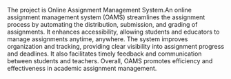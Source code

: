 The project is Online Assignment Management System.An online assignment management system (OAMS) streamlines the assignment process by automating the distribution, submission, and grading of assignments. It enhances accessibility, allowing students and educators to manage assignments anytime, anywhere. The system improves organization and tracking, providing clear visibility into assignment progress and deadlines. It also facilitates timely feedback and communication between students and teachers. Overall, OAMS promotes efficiency and effectiveness in academic assignment management.





